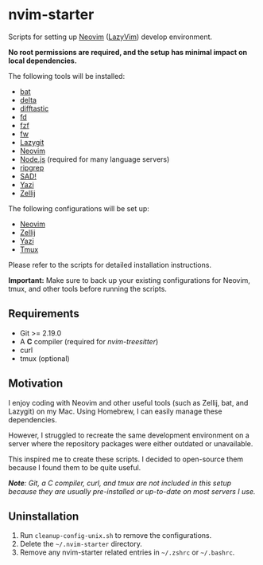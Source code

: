 # nvim-starter

Scripts for setting up [Neovim](https://neovim.io/) ([LazyVim](https://www.lazyvim.org/)) develop environment.

**No root permissions are required, and the setup has minimal impact on local dependencies.**

The following tools will be installed:

- [bat](https://github.com/sharkdp/bat)
- [delta](https://github.com/dandavison/delta)
- [difftastic](https://github.com/Wilfred/difftastic)
- [fd](https://github.com/sharkdp/fd)
- [fzf](https://github.com/junegunn/fzf)
- [fw](https://github.com/yilinfang/fw)
- [Lazygit](https://github.com/jesseduffield/lazygit)
- [Neovim](https://neovim.io/)
- [Node.js](https://nodejs.org/) (required for many language servers)
- [ripgrep](https://github.com/BurntSushi/ripgrep)
- [SAD!](https://github.com/ms-jpq/sad)
- [Yazi](https://github.com/sxyazi/yazi)
- [Zellij](https://zellij.dev/)

The following configurations will be set up:

- [Neovim](https://github.com/yilinfang/nvim)
- [Zellij](https//github.com/yilinfang/zellij)
- [Yazi](https://github.com/yilinfang/yazi)
- [Tmux](https://github.com/yilinfang/.tmux)

Please refer to the scripts for detailed installation instructions.

**Important:** Make sure to back up your existing configurations for Neovim, tmux, and other tools before running the scripts.

## Requirements

- Git >= 2.19.0
- A **C** compiler (required for _nvim-treesitter_)
- curl
- tmux (optional)

## Motivation

I enjoy coding with Neovim and other useful tools (such as Zellij, bat, and Lazygit) on my Mac. Using Homebrew, I can easily manage these dependencies.

However, I struggled to recreate the same development environment on a server where the repository packages were either outdated or unavailable.

This inspired me to create these scripts. I decided to open-source them because I found them to be quite useful.

_**Note**: Git, a C compiler, curl, and tmux are not included in this setup because they are usually pre-installed or up-to-date on most servers I use._

## Uninstallation

1. Run `cleanup-config-unix.sh` to remove the configurations.
2. Delete the `~/.nvim-starter` directory.
3. Remove any nvim-starter related entries in `~/.zshrc` or `~/.bashrc`.
